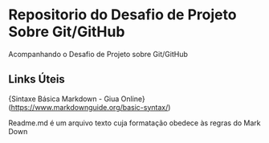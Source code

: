 # Repositorio do Desafio de Projeto Sobre Git/GitHub
Acompanhando o Desafio de Projeto sobre Git/GitHub

## Links Úteis
{Sintaxe Básica Markdown - Giua Online}(https://www.markdownguide.org/basic-syntax/)

Readme.md é um arquivo texto cuja formatação obedece às regras do Mark Down

